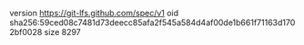 version https://git-lfs.github.com/spec/v1
oid sha256:59ced08c7481d73deecc85afa2f545a584d4af00de1b661f71163d1702bf0028
size 8297
